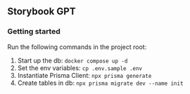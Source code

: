 ## Storybook GPT

### Getting started

Run the following commands in the project root:
1. Start up the db: `docker compose up -d`
2. Set the env variables: `cp .env.sample .env`
3. Instantiate Prisma Client: `npx prisma generate`
4. Create tables in db: `npx prisma migrate dev --name init`